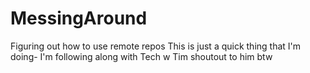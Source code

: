 # MessingAround
Figuring out how to use remote repos
This is just a quick thing that I'm doing- I'm following along with Tech w Tim shoutout to him btw
